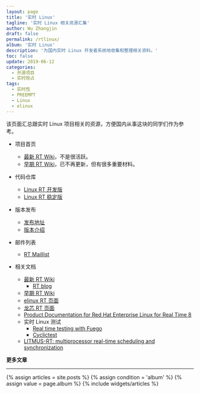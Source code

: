 ```yaml
---
layout: page
title: '实时 Linux'
tagline: '实时 Linux 相关资源汇集'
author: Wu Zhangjin
draft: false
permalink: /rtlinux/
album: '实时 Linux'
description: '为国内实时 Linux 开发者系统地收集和整理相关资料。'
toc: false
update: 2019-06-12
categories:
  - 开源项目
  - 实时抢占
tags:
  - 实时性
  - PREEMPT
  - Linux
  - elinux
---
```


该页面汇总跟实时 Linux 项目相关的资源，方便国内从事这块的同学们作为参考。

- 项目首页

  * [最新 RT Wiki](https://wiki.linuxfoundation.org/realtime/start)，不是很活跃。
  * [早期 RT Wiki](http://rt.wiki.kernel.org/)，已不再更新，但有很多重要材料。

- 代码仓库

  * [Linux RT 开发版](https://git.kernel.org/pub/scm/linux/kernel/git/rt/linux-rt-devel.git)
  * [Linux RT 稳定版](https://git.kernel.org/pub/scm/linux/kernel/git/rt/linux-stable-rt.git/)

- 版本发布

  * [发布地址](https://cdn.kernel.org/pub/linux/kernel/projects/rt/)
  * [版本介绍](https://wiki.linuxfoundation.org/realtime/preempt_rt_versions)

- 邮件列表

  * [RT Maillist](https://wiki.linuxfoundation.org/realtime/communication/mailinglists)

- 相关文档

  * [最新 RT Wiki](https://wiki.linuxfoundation.org/realtime/documentation/start)
    * [RT blog](https://wiki.linuxfoundation.org/realtime/rtl/blog)
  * [早期 RT Wiki](http://rt.wiki.kernel.org/)
  * [elinux RT 页面](https://elinux.org/Real_Time)
  * [龙芯 RT 页面](/preempt-rt-4-loongson/)
  * [Product Documentation for Red Hat Enterprise Linux for Real Time 8](https://access.redhat.com/documentation/en-us/red_hat_enterprise_linux_for_real_time/8/)
  * 实时 Linux 测试
    * [Real time testing with Fuego](https://elinux.org/images/4/43/ELC2018_Real-time_testing_with_Fuego-181024m.pdf)
    * [Cyclictest](https://rt.wiki.kernel.org/index.php?title=Cyclictest&diff=7079&oldid=7077)
  * [LITMUS-RT: multiprocessor real-time scheduling and synchronization](http://www.litmus-rt.org/)

**更多文章**

<hr>

<section id="home">
  {% assign articles = site.posts %}
  {% assign condition = 'album' %}
  {% assign value = page.album %}
  {% include widgets/articles %}
</section>


[1]: http://lwn.net/images/conf/rtlws11/papers/proc/p14.pdf
[2]: /wp-content/uploads/2015/11/linux-preempt-rt-research-and-practice.pdf
